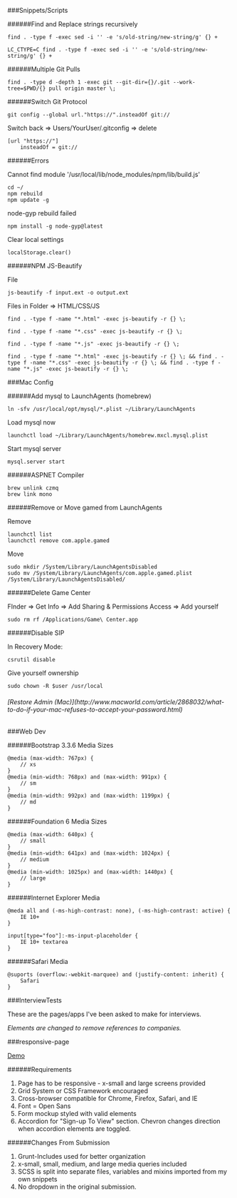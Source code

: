 ###Snippets/Scripts

######Find and Replace strings recursively
```
find . -type f -exec sed -i '' -e 's/old-string/new-string/g' {} +

LC_CTYPE=C find . -type f -exec sed -i '' -e 's/old-string/new-string/g' {} +
```

######Multiple Git Pulls
```
find . -type d -depth 1 -exec git --git-dir={}/.git --work-tree=$PWD/{} pull origin master \;
```

######Switch Git Protocol
```
git config --global url."https://".insteadOf git://
```
Switch back => Users/YourUser/.gitconfig => delete
```
[url "https://"]
    insteadOf = git://
```

######Errors

Cannot find module '/usr/local/lib/node_modules/npm/lib/build.js'
```
cd ~/
npm rebuild
npm update -g
```
node-gyp rebuild failed
```
npm install -g node-gyp@latest
```
Clear local settings
```
localStorage.clear()
```

######NPM JS-Beautify

File
```
js-beautify -f input.ext -o output.ext
```
Files in Folder => HTML/CSS/JS
```
find . -type f -name "*.html" -exec js-beautify -r {} \;

find . -type f -name "*.css" -exec js-beautify -r {} \;

find . -type f -name "*.js" -exec js-beautify -r {} \;

find . -type f -name "*.html" -exec js-beautify -r {} \; && find . -type f -name "*.css" -exec js-beautify -r {} \; && find . -type f -name "*.js" -exec js-beautify -r {} \;
```

###Mac Config

######Add mysql to LaunchAgents (homebrew)
```
ln -sfv /usr/local/opt/mysql/*.plist ~/Library/LaunchAgents
```
Load mysql now
```
launchctl load ~/Library/LaunchAgents/homebrew.mxcl.mysql.plist
```
Start mysql server
```
mysql.server start
```

######ASPNET Compiler
```
brew unlink czmq
brew link mono
```

######Remove or Move gamed from LaunchAgents

Remove
```
launchctl list
launchctl remove com.apple.gamed
```
Move
```
sudo mkdir /System/Library/LaunchAgentsDisabled
sudo mv /System/Library/LaunchAgents/com.apple.gamed.plist /System/Library/LaunchAgentsDisabled/
```

######Delete Game Center

FInder => Get Info => Add Sharing & Permissions Access => Add yourself
```
sudo rm rf /Applications/Game\ Center.app
```

######Disable SIP

In Recovery Mode:
```
csrutil disable
```
Give yourself ownership
```
sudo chown -R $user /usr/local
```

<h6>[Restore Admin (Mac)](http://www.macworld.com/article/2868032/what-to-do-if-your-mac-refuses-to-accept-your-password.html)</h6>

###Web Dev

######Bootstrap 3.3.6 Media Sizes
```
@media (max-width: 767px) {
    // xs
}
@media (min-width: 768px) and (max-width: 991px) {
    // sm
}
@media (min-width: 992px) and (max-width: 1199px) {
    // md
}
```

######Foundation 6 Media Sizes
```
@media (max-width: 640px) {
    // small
}
@media (min-width: 641px) and (max-width: 1024px) {
    // medium
}
@media (min-width: 1025px) and (max-width: 1440px) {
    // large
}
```

######Internet Explorer Media
```
@meda all and (-ms-high-contrast: none), (-ms-high-contrast: active) {
    IE 10+
}

input[type="foo"]:-ms-input-placeholder {
    IE 10+ textarea
}
```

######Safari Media
```
@suports (overflow:-webkit-marquee) and (justify-content: inherit) {
    Safari
}
```

###InterviewTests

These are the pages/apps I've been asked to make for interviews.

_Elements are changed to remove references to companies._

###responsive-page

[Demo](https://suzumakes.github.io/suzumakes/)

######Requirements

1. Page has to be responsive - x-small and large screens provided
2. Grid System or CSS Framework encouraged
3. Cross-browser compatible for Chrome, Firefox, Safari, and IE
4. Font = Open Sans
5. Form mockup styled with valid elements
6. Accordion for "Sign-up To View" section. Chevron changes direction when accordion elements are toggled.

######Changes From Submission

1. Grunt-Includes used for better organization
2. x-small, small, medium, and large media queries included
3. SCSS is split into separate files, variables and mixins imported from my own snippets
4. No dropdown in the original submission.
